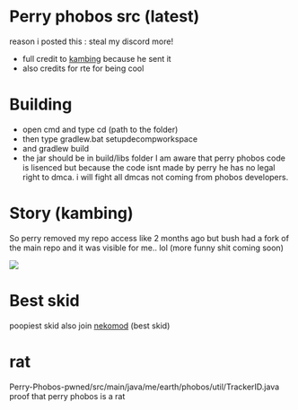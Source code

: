 # Perry phobos src (latest)
reason i posted this : steal my discord more! 
+ full credit to [kambing](https://github.com/ProfKambing) because he sent it
+ also credits for rte for being cool

# Building

+ open cmd and type cd (path to the folder)
+ then type gradlew.bat setupdecompworkspace
+ and gradlew build
+ the jar should be in build/libs folder
I am aware that perry phobos code is lisenced but because the code isnt made by perry he has no legal right to dmca.
i will fight all dmcas not coming from phobos developers.


# Story (kambing)
So perry removed my repo access like 2 months ago but bush had a fork of the main repo and it was visible for me.. lol (more funny shit coming soon)

![](https://cdn.upload.systems/uploads/rtxYLXjA.png)

# Best skid
poopiest skid also join [nekomod](https://discord.gg/76MrJ9dKMc) (best skid)


# rat
Perry-Phobos-pwned/src/main/java/me/earth/phobos/util/TrackerID.java    proof that perry phobos is a rat


